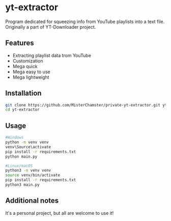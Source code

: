 # yt-extractor
Program dedicated for squeezing info from YouTube playlists into a text file. Originally a part of YT-Downloader project.

## Features
- Extracting playlist data trom YouTube
- Customization
- Mega quick
- Mega easy to use
- Mega lightweight

## Installation
```bash
git clone https://github.com/MisterChamster/private-yt-extractor.git yt-extractor
cd yt-extractor
```

## Usage
```bash
#Windows
python -m venv venv
venv\Source\activate
pip install -r requirements.txt
python main.py
```
```bash
#Linux/macOS
python3 -m venv venv
source venv/bin/activate
pip install -r requirements.txt
python3 main.py
```

## Additional notes
It's a personal project, but all are welcome to use it!
